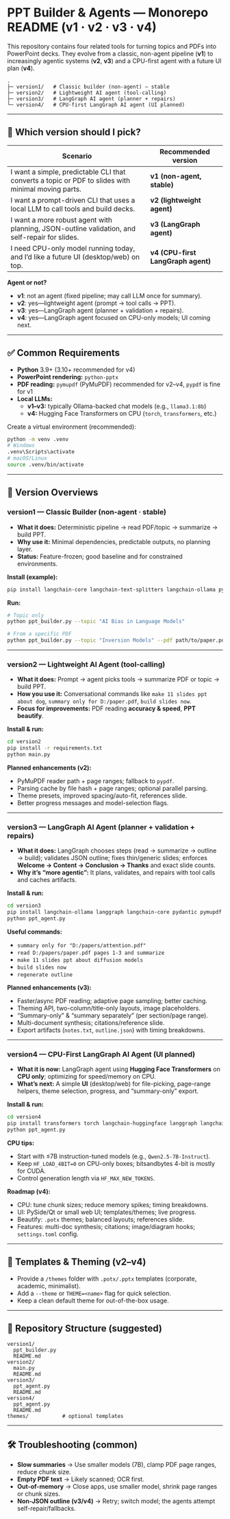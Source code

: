 # PPT Builder & Agents — Monorepo README (v1 · v2 · v3 · v4)

This repository contains four related tools for turning topics and PDFs into PowerPoint decks. They evolve from a classic, non-agent pipeline (**v1**) to increasingly agentic systems (**v2**, **v3**) and a CPU-first agent with a future UI plan (**v4**).

```
.
├─ version1/   # Classic builder (non-agent) — stable
├─ version2/   # Lightweight AI agent (tool-calling)
├─ version3/   # LangGraph AI agent (planner + repairs)
└─ version4/   # CPU-first LangGraph AI agent (UI planned)
```

---

## 🧭 Which version should I pick?

| Scenario | Recommended version |
|---|---|
| I want a simple, predictable CLI that converts a topic or PDF to slides with minimal moving parts. | **v1 (non-agent, stable)** |
| I want a prompt-driven CLI that uses a local LLM to call tools and build decks. | **v2 (lightweight agent)** |
| I want a more robust agent with planning, JSON-outline validation, and self-repair for slides. | **v3 (LangGraph agent)** |
| I need CPU-only model running today, and I’d like a future UI (desktop/web) on top. | **v4 (CPU-first LangGraph agent)** |

**Agent or not?**
- **v1**: not an agent (fixed pipeline; may call LLM once for summary).
- **v2**: yes—lightweight agent (prompt → tool calls → PPT).
- **v3**: yes—LangGraph agent (planner + validation + repairs).
- **v4**: yes—LangGraph agent focused on CPU-only models; UI coming next.

---

## ✅ Common Requirements

- **Python** 3.9+ (3.10+ recommended for v4)
- **PowerPoint rendering:** `python-pptx`
- **PDF reading:** `pymupdf` (PyMuPDF) recommended for v2–v4, `pypdf` is fine for v1
- **Local LLMs:**
  - **v1–v3:** typically Ollama-backed chat models (e.g., `llama3.1:8b`)
  - **v4:** Hugging Face Transformers on CPU (`torch`, `transformers`, etc.)

Create a virtual environment (recommended):
```bash
python -m venv .venv
# Windows
.venv\Scripts\activate
# macOS/Linux
source .venv/bin/activate
```

---

## 📁 Version Overviews

### version1 — Classic Builder (non-agent · stable)
- **What it does:** Deterministic pipeline → read PDF/topic → summarize → build PPT.
- **Why use it:** Minimal dependencies, predictable outputs, no planning layer.
- **Status:** Feature-frozen; good baseline and for constrained environments.

**Install (example):**
```bash
pip install langchain-core langchain-text-splitters langchain-ollama pydantic pypdf python-pptx requests
```

**Run:**
```bash
# Topic only
python ppt_builder.py --topic "AI Bias in Language Models"

# From a specific PDF
python ppt_builder.py --topic "Inversion Models" --pdf path/to/paper.pdf
```

---

### version2 — Lightweight AI Agent (tool-calling)
- **What it does:** Prompt → agent picks tools → summarize PDF or topic → build PPT.
- **How you use it:** Conversational commands like `make 11 slides ppt about dog`, `summary only for D:/paper.pdf`, `build slides now`.
- **Focus for improvements:** PDF reading **accuracy & speed**, **PPT beautify**.

**Install & run:**
```bash
cd version2
pip install -r requirements.txt
python main.py
```

**Planned enhancements (v2):**
- PyMuPDF reader path + page ranges; fallback to `pypdf`.
- Parsing cache by file hash + page ranges; optional parallel parsing.
- Theme presets, improved spacing/auto-fit, references slide.
- Better progress messages and model-selection flags.

---

### version3 — LangGraph AI Agent (planner + validation + repairs)
- **What it does:** LangGraph chooses steps (read → summarize → outline → build); validates JSON outline; fixes thin/generic slides; enforces **Welcome → Content → Conclusion → Thanks** and exact slide counts.
- **Why it’s “more agentic”:** It plans, validates, and repairs with tool calls and caches artifacts.

**Install & run:**
```bash
cd version3
pip install langchain-ollama langgraph langchain-core pydantic pymupdf python-pptx
python ppt_agent.py
```

**Useful commands:**
- `summary only for "D:/papers/attention.pdf"`
- `read D:/papers/paper.pdf pages 1-3 and summarize`
- `make 11 slides ppt about diffusion models`
- `build slides now`
- `regenerate outline`

**Planned enhancements (v3):**
- Faster/async PDF reading; adaptive page sampling; better caching.
- Theming API, two-column/title-only layouts, image placeholders.
- “Summary-only” & “summary separately” (per section/page range).
- Multi-document synthesis; citations/reference slide.
- Export artifacts (`notes.txt`, `outline.json`) with timing breakdowns.

---

### version4 — CPU-First LangGraph AI Agent (UI planned)
- **What it is now:** LangGraph agent using **Hugging Face Transformers** on **CPU only**; optimizing for speed/memory on CPU.
- **What’s next:** A simple **UI** (desktop/web) for file-picking, page-range helpers, theme selection, progress, and “summary-only” export.

**Install & run:**
```bash
cd version4
pip install transformers torch langchain-huggingface langgraph langchain-core pydantic pymupdf python-pptx
python ppt_agent.py
```

**CPU tips:**
- Start with ≤7B instruction-tuned models (e.g., `Qwen2.5-7B-Instruct`).
- Keep `HF_LOAD_4BIT=0` on CPU-only boxes; bitsandbytes 4-bit is mostly for CUDA.
- Control generation length via `HF_MAX_NEW_TOKENS`.

**Roadmap (v4):**
- CPU: tune chunk sizes; reduce memory spikes; timing breakdowns.
- UI: PySide/Qt or small web UI; templates/themes; live progress.
- Beautify: `.potx` themes; balanced layouts; references slide.
- Features: multi-doc synthesis; citations; image/diagram hooks; `settings.toml` config.

---

## 🧰 Templates & Theming (v2–v4)
- Provide a `/themes` folder with `.potx/.pptx` templates (corporate, academic, minimalist).
- Add a `--theme` or `THEME=<name>` flag for quick selection.
- Keep a clean default theme for out-of-the-box usage.

---

## 🧪 Repository Structure (suggested)

```
version1/
  ppt_builder.py
  README.md
version2/
  main.py
  README.md
version3/
  ppt_agent.py
  README.md
version4/
  ppt_agent.py
  README.md
themes/           # optional templates
```

---

## 🛠 Troubleshooting (common)

- **Slow summaries** → Use smaller models (7B), clamp PDF page ranges, reduce chunk size.  
- **Empty PDF text** → Likely scanned; OCR first.  
- **Out-of-memory** → Close apps, use smaller model, shrink page ranges or chunk sizes.  
- **Non-JSON outline (v3/v4)** → Retry; switch model; the agents attempt self-repair/fallbacks.

